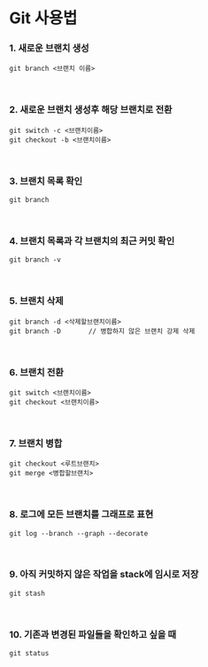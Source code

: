 # Git 사용법

### 1. 새로운 브랜치 생성
```
git branch <브랜치 이름>
```   
<br/>


### 2. 새로운 브랜치 생성후 해당 브랜치로 전환
```
git switch -c <브랜치이름>
git checkout -b <브랜치이름>
```
<br/>

### 3. 브랜치 목록 확인
```
git branch
```
<br/>

### 4. 브랜치 목록과 각 브랜치의 최근 커밋 확인
```
git branch -v
```
<br/>

### 5. 브랜치 삭제
```
git branch -d <삭제할브랜치이름>
git branch -D       // 병합하지 않은 브랜치 강제 삭제
```
<br/>

### 6. 브랜치 전환
```
git switch <브랜치이름>
git checkout <브랜치이름>
```
<br/>

### 7. 브랜치 병합
```
git checkout <루트브랜치>
git merge <병합할브랜치>
```
<br/>

### 8. 로그에 모든 브랜치를 그래프로 표현
```
git log --branch --graph --decorate
```
<br/>

### 9. 아직 커밋하지 않은 작업을 stack에 임시로 저장
```
git stash
```
<br/>

### 10. 기존과 변경된 파일들을 확인하고 싶을 때
```
git status
```

